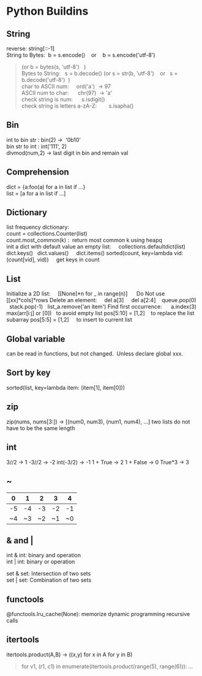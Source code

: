# Python Buildins 

## String
reverse: string[::-1]   \
String to Bytes:   b = s.encode()    or    b = s.encode('utf-8')  
>(or b = bytes(s, 'utf-8')   )   
Bytes to String:   s = b.decode()   (or s = str(b, 'utf-8')     or   s = b.decode('utf-8')  )   \
char to ASCII num:     ord('a')  -> 97  \
ASCII num to char:      chr(97)  -> 'a' \
check string is num:       s.isdigit()  \
check string is letters a-zA-Z:        s.isapha()

## Bin
int to bin str : bin(2)  ->  '0b10'    \
bin str to int : int('111', 2)      \
divmod(num,2) -> last digit in bin and remain val

## Comprehension     
dict = {a:foo(a) for a in list if ...}  
list = [a for a in list if ...]

## Dictionary
list frequency dictionary: \
count = collections.Counter(list)          \
count.most_common(k) :  return most common k using heapq    \
init a dict with default value an empty list:     collections.defaultdict(list)
dict.keys()   dict.values()     dict.items()
sorted(count, key=lambda vid: (count[vid], vid))     get keys in count

## List
Initialize a 2D list:     [[None]*n for _ in range(n)]      Do Not use [[xx]*cols]*rows
Delete an element:     del a[3]     del a[2:4]    queue.pop(0)    stack.pop(-1)   list_a.remove('an item')
Find first occurrence:      a.index(3) 
max(arr[i:j] or [0])   to avoid empty list
pos[5:10] = [1,2]    to replace the list subarray
pos[5:5] = [1,2]     to insert to current list

## Global variable
can be read in functions, but not changed.  Unless declare global xxx. 

## Sort by key
sorted(list, key=lambda item: (item[1], item[0]))

## zip
zip(nums, nums[3:])    -> [(num0, num3), (num1, num4), ...]  two lists do not have to be the same length

## int
3//2 -> 1      -3//2 -> -2      int(-3/2) -> -1
1 + True -> 2       1 + False -> 0    True*3 -> 3

## ~
| 0  | 1  | 2  | 3  | 4  |
|----|----|----|----|----|
| -5 | -4 | -3 | -2 | -1 |
| ~4 | ~3 | ~2 | ~1 | ~0 |

## & and |
int & int: binary and operation\
int | int: binary or operation

set & set: Intersection of two sets\
set | set: Combination of two sets

## functools
@functools.lru_cache(None): memorize dynamic programming recursive calls

## itertools
itertools.product(A,B) -> ((x,y) for x in A for y in B)
> for v1, (r1, c1) in enumerate(itertools.product(range(5), range(6))):  ...


